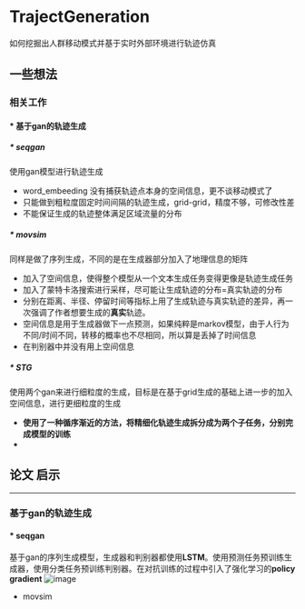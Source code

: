 # TrajectGeneration
如何挖掘出人群移动模式并基于实时外部环境进行轨迹仿真
## **一些想法**
### **相关工作**
#### * 基于gan的轨迹生成
   ##### * **seqgan**
   使用gan模型进行轨迹生成
   * word_embeeding 没有捕获轨迹点本身的空间信息，更不谈移动模式了
   * 只能做到粗粒度固定时间间隔的轨迹生成，grid-grid，精度不够，可修改性差
   * 不能保证生成的轨迹整体满足区域流量的分布
   
   #####  * **movsim**
   同样是做了序列生成，不同的是在生成器部分加入了地理信息的矩阵
   * 加入了空间信息，使得整个模型从一个文本生成任务变得更像是轨迹生成任务
   * 加入了蒙特卡洛搜索进行采样，尽可能让生成轨迹的分布=真实轨迹的分布
   * 分别在距离、半径、停留时间等指标上用了生成轨迹与真实轨迹的差异，再一次强调了作者想要生成的**真实**轨迹。
   * 空间信息是用于生成器做下一点预测，如果纯粹是markov模型，由于人行为不同/时间不同，转移的概率也不尽相同，所以算是丢掉了时间信息
   * 在判别器中并没有用上空间信息
   
   ##### * **STG**
   使用两个gan来进行细粒度的生成，目标是在基于grid生成的基础上进一步的加入空间信息，进行更细粒度的生成
   * **使用了一种循序渐近的方法，将精细化轨迹生成拆分成为两个子任务，分别完成模型的训练**
   * 
   
   



















## 论文 **启示**
---
### 基于gan的轨迹生成


#### * seqgan
基于gan的序列生成模型，生成器和判别器都使用**LSTM**。使用预测任务预训练生成器，使用分类任务预训练判别器。在对抗训练的过程中引入了强化学习的**policy gradient**
![image](https://user-images.githubusercontent.com/33551862/167591398-f62d7e1f-fc36-4723-8716-6fcaf1ff85bd.png)


* movsim
